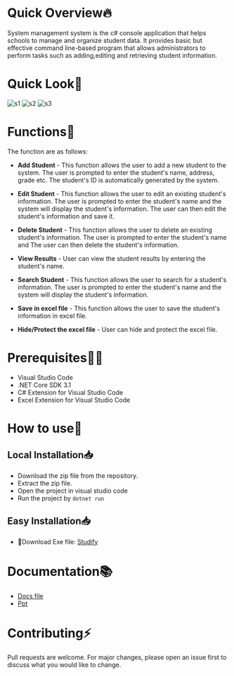 

# Quick Overview🔥
System management system is the c# console application that helps schools to manage and organize student data.
It provides basic but effective command line-based program that allows administrators to perform tasks such as adding,editing and retrieving student information.

# Quick Look🙂
![s1](https://cdn.discordapp.com/attachments/1033035187635900551/1074166393605468181/image.png)
![s2](https://cdn.discordapp.com/attachments/1033035187635900551/1074167196672077944/image.png)
![s3](https://cdn.discordapp.com/attachments/1033035187635900551/1074167219426168841/image.png)

# Functions💪
The function are as follows:

- **Add Student** - This function allows the user to add a new student to the system. The user is prompted to enter the student's name, address, grade etc. The student's ID is automatically generated by the system.

- **Edit Student** - This function allows the user to edit an existing student's information. The user is prompted to enter the student's name and the system will display the student's information. The user can then edit the student's information and save it.

- **Delete Student** - This function allows the user to delete an existing student's information. The user is prompted to enter the student's name and The user can then delete the student's information.

- **View Results** - User can view the student results by entering the student's name.

- **Search Student** - This function allows the user to search for a student's information. The user is prompted to enter the student's name and the system will display the student's information.

- **Save in excel file** - This function allows the user to save the student's information in excel file.

- **Hide/Protect the excel file** - User can hide and protect the excel file.

# Prerequisites🧑‍💻
- Visual Studio Code
- .NET Core SDK 3.1
- C# Extension for Visual Studio Code
- Excel Extension for Visual Studio Code
# How to use🤖

## Local Installation📥
- Download the zip file from the repository.
- Extract the zip file.
- Open the project in visual studio code
- Run the project by ```dotnet run```

## Easy Installation📥
- 📁Download Exe file: [Studify](studify.utsavbhattarai.info.np)

# Documentation📚

- [Docs file](https://docs.google.com/document/d/17KPDb0W1LATova7aLLrncyPD67Lujg2Ewmb7SdRMDuo/edit?usp=sharing)
- [Ppt](https://www.canva.com/design/DAFch0rzTks/I263ZH5NcvGFPO-ShwD_4w/view?utm_content=DAFch0rzTks&utm_campaign=designshare&utm_medium=link2&utm_source=sharebutton)

# Contributing⚡
Pull requests are welcome. For major changes, please open an issue first to discuss what you would like to change.
